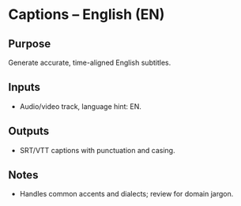 # Captions – English (EN)

## Purpose
Generate accurate, time-aligned English subtitles.

## Inputs
- Audio/video track, language hint: EN.

## Outputs
- SRT/VTT captions with punctuation and casing.

## Notes
- Handles common accents and dialects; review for domain jargon.
